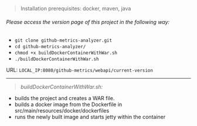 > Installation prerequisites: docker, maven, java

###### Please access the version page of this project in the following way:

* `git clone github-metrics-analyzer.git`
* `cd github-metrics-analyzer/`
* `chmod +x buildDockerContainerWithWar.sh`
* `./buildDockerContainerWithWar.sh`

URL: `LOCAL_IP:8080/github-metrics/webapi/current-version`

***

> *buildDockerContainerWithWar.sh:*

* builds the project and creates a WAR file.
* builds a docker image from the Dockerfile in src/main/resources/docker/dockerfiles
* runs the newly built image and starts jetty within the container